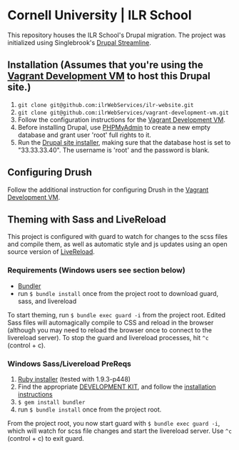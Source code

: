 # Cornell University | ILR School

This repository houses the ILR School's Drupal migration. The project was initialized using Singlebrook's [Drupal Streamline](https://github.com/singlebrook/drupal_streamline).

## Installation (Assumes that you're using the [Vagrant Development VM](https://github.com/ilrWebServices/vagrant-development-vm) to host this Drupal site.)

  1. `git clone git@github.com:ilrWebServices/ilr-website.git`
  2. `git clone git@github.com:ilrWebServices/vagrant-development-vm.git`
  3. Follow the configuration instructions for the [Vagrant Development VM](https://github.com/ilrWebServices/vagrant-development-vm).
  4. Before installing Drupal, use [PHPMyAdmin](http://33.33.33.40/phpmyadmin) to create a new empty database and grant user 'root' full rights to it.  
  5. Run the [Drupal site installer](http://33.33.33.40/install.php), making sure that the database host is set to "33.33.33.40". The username is 'root' and the password is blank.

## Configuring Drush

Follow the additional instruction for configuring Drush in the [Vagrant Development VM](https://github.com/ilrWebServices/vagrant-development-vm).

## Theming with Sass and LiveReload
This project is configured with guard to watch for changes to the scss files and compile them, as well as automatic style and js updates using an open source version of [LiveReload](http://livereload.com/).

### Requirements (Windows users see section below)

  - [Bundler](http://bundler.io/)
  - run `$ bundle install` once from the project root to download guard, sass, and livereload

To start theming, run `$ bundle exec guard -i` from the project root. Edited Sass files will automagically compile to CSS and reload in the browser (although you may need to reload the browser once to connect to the livereload server). To stop the guard and livereload processes, hit `^c` (control + c).

### Windows Sass/Livereload PreReqs

  1. [Ruby installer](http://rubyinstaller.org/) (tested with 1.9.3-p448)
  2. Find the appropriate [DEVELOPMENT KIT](http://rubyinstaller.org/downloads/), and follow the [installation instructions](https://github.com/oneclick/rubyinstaller/wiki/Development-Kit)
  3. `$ gem install bundler`
  4. run `$ bundle install` once from the project root.

From the project root, you now start guard with `$ bundle exec guard -i`, which will watch for scss file changes and start the livereload server. Use `^c` (control + c) to exit guard.
